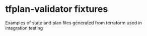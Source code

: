 # tfplan-validator fixtures

Examples of state and plan files generated from terraform used in integration testing
